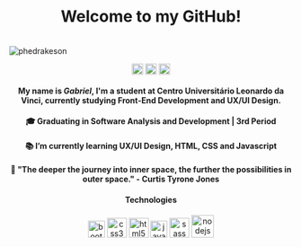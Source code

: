 <h1 align="center" >Welcome to my GitHub!</h1>
<br>
<img align="left" src="https://komarev.com/ghpvc/?username=phedrakeson&color=e8e8e8" alt="phedrakeson">
<br>
<p align="center"> 
<p align="center">
<a href="https://www.linkedin.com/in/gabedev/" target="blank"><img align="center" src="https://cdn.jsdelivr.net/npm/simple-icons@3.0.1/icons/linkedin.svg" alt="Linkedin" height="20" width="20" /></a>
<a href="https://www.instagram.com/phedrakeson/" target="blank"><img align="center" src="https://cdn.jsdelivr.net/npm/simple-icons@3.0.1/icons/instagram.svg" alt="Instagram" height="20" width="20" /></a>
<a href="https://stackoverflow.com/users/13696436/phedrakeson" target="blank"><img align="center" src="https://cdn.jsdelivr.net/npm/simple-icons@3.0.1/icons/stackoverflow.svg" alt="Stackoverflow" height="20" width="20" /></a>

</p>
  
</p>

<h4 align="center">
  My name is <em>Gabriel</em>, I'm a student at Centro Universitário Leonardo da Vinci, currently studying Front-End Development and UX/UI Design.
</h4>
  <h4 align="center">
 🎓 Graduating in Software Analysis and Development | 3rd Period 
   </h4>
  <h4 align="center">
 📚 I’m currently learning UX/UI Design, HTML, CSS and Javascript
  </h4>
  <h4 align="center">
 🚀 "The deeper the journey into inner space, the further the possibilities in outer space." - Curtis Tyrone Jones
  </h4>
  <h4 align="center">Technologies</h4>
<p align="center">
<img src="https://devicons.github.io/devicon/devicon.git/icons/bootstrap/bootstrap-plain.svg" alt="bootstrap" width="30" height="30"/> <img src="https://devicons.github.io/devicon/devicon.git/icons/css3/css3-original-wordmark.svg" alt="css3" width="35" height="35"/> <img src="https://devicons.github.io/devicon/devicon.git/icons/html5/html5-original-wordmark.svg" alt="html5" width="35" height="35"/> <img src="https://devicons.github.io/devicon/devicon.git/icons/javascript/javascript-original.svg" alt="javascript" width="30" height="30"/> <img src="https://devicons.github.io/devicon/devicon.git/icons/sass/sass-original.svg" alt="sass" width="35" height="35"/> <img src="https://devicons.github.io/devicon/devicon.git/icons/nodejs/nodejs-original-wordmark.svg" alt="nodejs" width="40" height="40"/>
</p>
